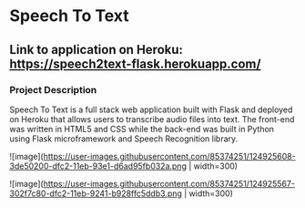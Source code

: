 # Speech To Text

## Link to application on Heroku: https://speech2text-flask.herokuapp.com/

### Project Description

Speech To Text is a full stack web application built with Flask and deployed on Heroku that allows users to transcribe audio files into text. The front-end was written in HTML5 and CSS while the back-end was built in Python using Flask microframework and Speech Recognition library.  


![image](https://user-images.githubusercontent.com/85374251/124925608-3de50200-dfc2-11eb-93e1-d6ad95fb032a.png | width=300)

![image](https://user-images.githubusercontent.com/85374251/124925567-302f7c80-dfc2-11eb-9241-b928ffc5ddb3.png | width=300)
